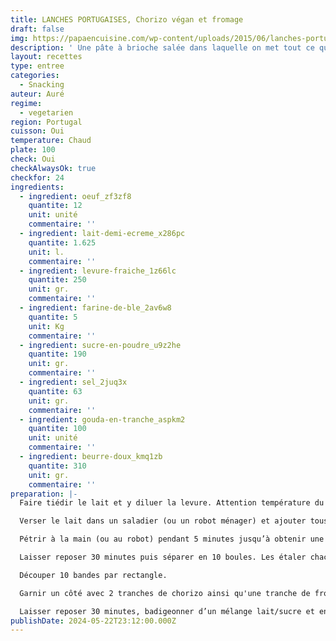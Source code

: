 ```yaml
---
title: LANCHES PORTUGAISES, Chorizo végan et fromage
draft: false
img: https://papaencuisine.com/wp-content/uploads/2015/06/lanches-portugaises-9.jpg
description: ' Une pâte à brioche salée dans laquelle on met tout ce qu’on veut'
layout: recettes
type: entree
categories:
  - Snacking
auteur: Auré
regime:
  - vegetarien
region: Portugal
cuisson: Oui
temperature: Chaud
plate: 100
check: Oui
checkAlwaysOk: true
checkfor: 24
ingredients:
  - ingredient: oeuf_zf3zf8
    quantite: 12
    unit: unité
    commentaire: ''
  - ingredient: lait-demi-ecreme_x286pc
    quantite: 1.625
    unit: l.
    commentaire: ''
  - ingredient: levure-fraiche_1z66lc
    quantite: 250
    unit: gr.
    commentaire: ''
  - ingredient: farine-de-ble_2av6w8
    quantite: 5
    unit: Kg
    commentaire: ''
  - ingredient: sucre-en-poudre_u9z2he
    quantite: 190
    unit: gr.
    commentaire: ''
  - ingredient: sel_2juq3x
    quantite: 63
    unit: gr.
    commentaire: ''
  - ingredient: gouda-en-tranche_aspkm2
    quantite: 100
    unit: unité
    commentaire: ''
  - ingredient: beurre-doux_kmq1zb
    quantite: 310
    unit: gr.
    commentaire: ''
preparation: |-
  Faire tiédir le lait et y diluer la levure. Attention température du lait entre 38 à 43 °C. Mélanger et laisser reposer 15 minutes.

  Verser le lait dans un saladier (ou un robot ménager) et ajouter tous les ingrédients en finissant par le sel.

  Pétrir à la main (ou au robot) pendant 5 minutes jusqu’à obtenir une boule homogène.

  Laisser reposer 30 minutes puis séparer en 10 boules. Les étaler chacune en un grand rectangle.

  Découper 10 bandes par rectangle.

  Garnir un côté avec 2 tranches de chorizo ainsi qu'une tranche de fromage et replier la bande sur elle même.

  Laisser reposer 30 minutes, badigeonner d’un mélange lait/sucre et enfourner 20 minutes à 180° en surveillant la cuisson.
publishDate: 2024-05-22T23:12:00.000Z
---
```

